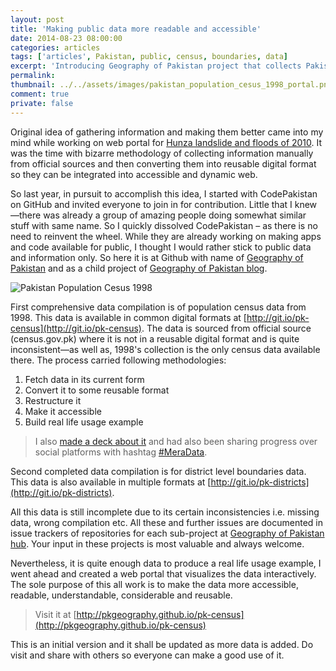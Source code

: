 ```yaml
---
layout: post
title: 'Making public data more readable and accessible'
date: 2014-08-23 08:00:00
categories: articles
tags: ['articles', Pakistan, public, census, boundaries, data]
excerpt: 'Introducing Geography of Pakistan project that collects Pakistan’s public data from official sources and make them available in different better formats for reusability, scalability and accessibility.'
permalink:
thumbnail: ../../assets/images/pakistan_population_cesus_1998_portal.png
comment: true
private: false
---
```


Original idea of gathering information and making them better came into my mind while working on web portal for [Hunza landslide and floods of 2010](http://local.com.pk). It was the time with bizarre methodology of collecting information manually from official sources and then converting them into reusable digital format so they can be integrated into accessible and dynamic web.

So last year, in pursuit to accomplish this idea, I started with CodePakistan on GitHub and invited everyone to join in for contribution. Little that I knew—there was already a group of amazing people doing somewhat similar stuff with same name. So I quickly dissolved CodePakistan – as there is no need to reinvent the wheel. While they are already working on making apps and code available for public, I thought I would rather stick to public data and information only. So here it is at Github with name of [Geography of Pakistan](https://github.com/pkgeography) and as a child project of [Geography of Pakistan blog](http://geography.pk).

<img src="../../assets/images/pakistan_population_cesus_1998_portal.png" alt=" Pakistan Population Cesus 1998" />

First comprehensive data compilation is of population census data from 1998. This data is available in common digital formats at [http://git.io/pk-census](http://git.io/pk-census). The data is sourced from official source (census.gov.pk) where it is not in a reusable digital format and is quite inconsistent—as well as, 1998's collection is the only census data available there. The process carried following methodologies:

1. Fetch data in its current form
2. Convert it to some reusable format
3. Restructure it
4. Make it accessible
5. Build real life usage example

> I also [made a deck about it](https://speakerdeck.com/jabranr/pakistan-census-data) and had also been sharing progress over social platforms with hashtag [#MeraData](https://twitter.com/search?q=%23MeraData).

Second completed data compilation is for district level boundaries data. This data is also available in multiple formats at [http://git.io/pk-districts](http://git.io/pk-districts).

All this data is still incomplete due to its certain inconsistencies i.e. missing data, wrong compilation etc. All these and further issues are documented in issue trackers of repositories for each sub-project at [Geography of Pakistan hub](https://github.com/pkgeography). Your input in these projects is most valuable and always welcome.

Nevertheless, it is quite enough data to produce a real life usage example, I went ahead and created a web portal that visualizes the data interactively. The sole purpose of this all work is to make the data more accessible, readable, understandable, considerable and reusable.

> Visit it at [http://pkgeography.github.io/pk-census](http://pkgeography.github.io/pk-census)

This is an initial version and it shall be updated as more data is added. Do visit and share with others so everyone can make a good use of it.
